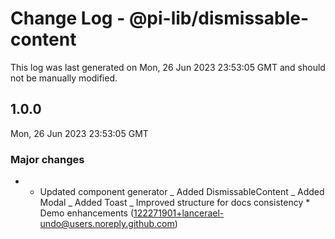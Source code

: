 # Change Log - @pi-lib/dismissable-content

This log was last generated on Mon, 26 Jun 2023 23:53:05 GMT and should not be manually modified.

<!-- Start content -->

## 1.0.0

Mon, 26 Jun 2023 23:53:05 GMT

### Major changes

- - Updated component generator _ Added DismissableContent _ Added Modal _ Added Toast _ Improved structure for docs consistency \* Demo enhancements (122271901+lancerael-undo@users.noreply.github.com)
